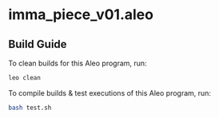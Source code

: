 # imma_piece_v01.aleo

## Build Guide

To clean builds for this Aleo program, run:
```bash
leo clean
```

To compile builds & test executions of this Aleo program, run:
```bash
bash test.sh
```
